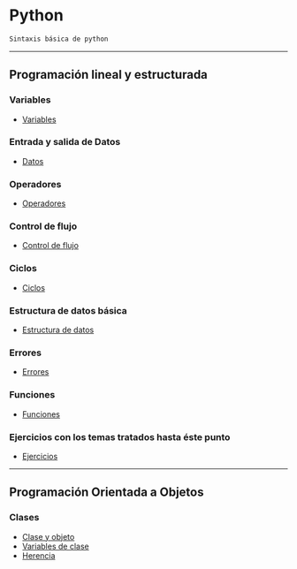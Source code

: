 # **Python**

```txt
Sintaxis básica de python
```
---

## **Programación lineal y estructurada**
### **Variables**
* [Variables](lineal-structured/md/variables/variables.md)

### **Entrada y salida de Datos**
* [Datos](lineal-structured/md/io/datos.md)
<!--    * [**PENDIENTE** - Entrada de datos](lineal-structured/md/)-->
<!--    * [**PENDIENTE** - Salida de datos](lineal-structured/md/io/input/prompt.md)-->

### **Operadores**
* [Operadores](lineal-structured/md/operadores/operadores.md)
<!--    * [**PENDIENTE** - Booleanos](lineal-structured/md/)-->
<!--    * [**PENDIENTE** - Asignación](lineal-structured/md/)-->
<!--    * [**PENDIENTE** - Relacionales o Comparación](lineal-structured/md/)-->
<!--    * [**PENDIENTE** - Aritméticos](lineal-structured/md/)-->
<!--    * [**PENDIENTE** - Incremento y decremento](lineal-structured/md/)-->

### **Control de flujo**
* [Control de flujo](lineal-structured/md/decisiones/decisiones.md)
<!--    * [**PENDIENTE** - If](lineal-structured/md/)-->
<!--    * [**PENDIENTE** - If else](lineal-structured/md/)-->
<!--    * [**PENDIENTE** - Switch](lineal-structured/md/)-->
<!--    * [**PENDIENTE** - Ternario](lineal-structured/md/)-->

### **Ciclos**
* [Ciclos](lineal-structured/md/ciclos/ciclos.md)
<!--    * [**PENDIENTE** - While](lineal-structured/md/)-->
<!--    * [**PENDIENTE** - Do/While](lineal-structured/md/)-->
<!--    * [**PENDIENTE** - For](lineal-structured/md/)-->

### **Estructura de datos básica**
* [Estructura de datos](lineal-structured/md/estructura_de_datos/estructura_de_datos.md)
<!--    * [**PENDIENTE** - Arreglos](lineal-structured/md/)
<!--        * [**PENDIENTE** - Unidimensionales](lineal-structured/md/)-->
<!--        * [**PENDIENTE** - Bidimensionales](lineal-structured/md/)-->

### **Errores**
* [Errores](lineal-structured/md/errores/errores.md)

### **Funciones**
* [Funciones](lineal-structured/md/function/function.md)
<!--    * [**PENDIENTE** - Funciones con parámetros](lineal-structured/md/)-->
<!--    * [**PENDIENTE** - Funciones con return](lineal-structured/md/)-->

### **Ejercicios con los temas tratados hasta éste punto**
* [Ejercicios](lineal-structured/md/ejercicios/ejercicios.md)
<!-- --- -->

<!-- [**PENDIENTE** - Lectura recomendada]() -->

---

## **Programación Orientada a Objetos**
### **Clases**
* [Clase y objeto](oop/class-object/main.py)
* [Variables de clase](oop/class-object/variables_de_clase.py)
* [Herencia](oop/herencia/main.py)
